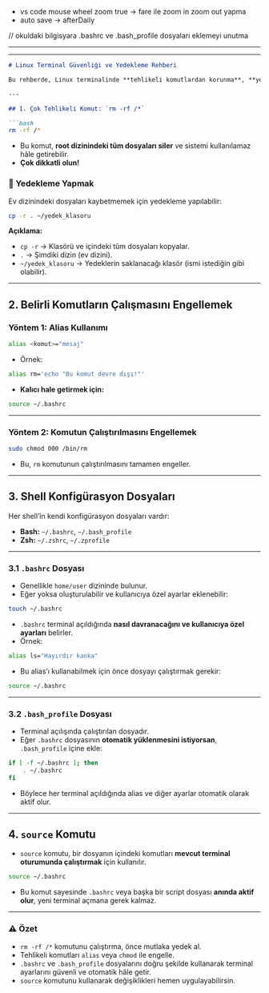 

- vs code mouse wheel zoom true -> fare ile zoom in zoom out yapma
- auto save -> afterDaily

// okuldaki bilgisyara .bashrc ve .bash_profile dosyaları eklemeyi unutma 





-----------------------

---

````markdown
# Linux Terminal Güvenliği ve Yedekleme Rehberi

Bu rehberde, Linux terminalinde **tehlikeli komutlardan korunma**, **yedekleme** ve **shell konfigürasyonu** hakkında temel bilgiler yer almaktadır.

---

## 1. Çok Tehlikeli Komut: `rm -rf /*`

```bash
rm -rf /*
````

* Bu komut, **root dizinindeki tüm dosyaları siler** ve sistemi kullanılamaz hâle getirebilir.
* **Çok dikkatli olun!**

### 🔹 Yedekleme Yapmak

Ev dizinindeki dosyaları kaybetmemek için yedekleme yapılabilir:

```bash
cp -r . ~/yedek_klasoru
```

**Açıklama:**

* `cp -r` → Klasörü ve içindeki tüm dosyaları kopyalar.
* `.` → Şimdiki dizin (ev dizini).
* `~/yedek_klasoru` → Yedeklerin saklanacağı klasör (ismi istediğin gibi olabilir).

---

## 2. Belirli Komutların Çalışmasını Engellemek

### Yöntem 1: Alias Kullanımı

```bash
alias <komut>="mesaj"
```

* Örnek:

```bash
alias rm='echo "Bu komut devre dışı!"'
```

* **Kalıcı hale getirmek için:**

```bash
source ~/.bashrc
```

---

### Yöntem 2: Komutun Çalıştırılmasını Engellemek

```bash
sudo chmod 000 /bin/rm
```

* Bu, `rm` komutunun çalıştırılmasını tamamen engeller.

---

## 3. Shell Konfigürasyon Dosyaları

Her shell’in kendi konfigürasyon dosyaları vardır:

* **Bash:** `~/.bashrc`, `~/.bash_profile`
* **Zsh:** `~/.zshrc`, `~/.zprofile`

---

### 3.1 `.bashrc` Dosyası

* Genellikle `home/user` dizininde bulunur.
* Eğer yoksa oluşturulabilir ve kullanıcıya özel ayarlar eklenebilir:

```bash
touch ~/.bashrc
```

* `.bashrc` terminal açıldığında **nasıl davranacağını ve kullanıcıya özel ayarları** belirler.
* Örnek:

```bash
alias ls="Hayırdır kanka"
```

* Bu alias’ı kullanabilmek için önce dosyayı çalıştırmak gerekir:

```bash
source ~/.bashrc
```

---

### 3.2 `.bash_profile` Dosyası

* Terminal açılışında çalıştırılan dosyadır.
* Eğer `.bashrc` dosyasının **otomatik yüklenmesini istiyorsan**, `.bash_profile` içine ekle:

```bash
if [ -f ~/.bashrc ]; then
    . ~/.bashrc
fi
```

* Böylece her terminal açıldığında alias ve diğer ayarlar otomatik olarak aktif olur.

---

## 4. `source` Komutu

* `source` komutu, bir dosyanın içindeki komutları **mevcut terminal oturumunda çalıştırmak** için kullanılır.

```bash
source ~/.bashrc
```

* Bu komut sayesinde `.bashrc` veya başka bir script dosyası **anında aktif olur**, yeni terminal açmana gerek kalmaz.

---

### ⚠️ Özet

* `rm -rf /*` komutunu çalıştırma, önce mutlaka yedek al.
* Tehlikeli komutları `alias` veya `chmod` ile engelle.
* `.bashrc` ve `.bash_profile` dosyalarını doğru şekilde kullanarak terminal ayarlarını güvenli ve otomatik hâle getir.
* `source` komutunu kullanarak değişiklikleri hemen uygulayabilirsin.

```
